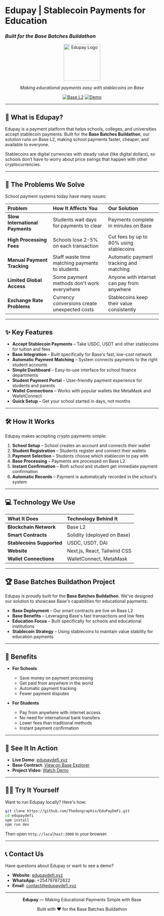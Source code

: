 # **Edupay | Stablecoin Payments for Education**
### *Built for the Base Batches Buildathon*

<div align="center">
  <img src="https://i.imgur.com/WHpkFuJ.png" alt="Edupay Logo" width="120" height="120"/>
  <p><em>Making educational payments easy with stablecoins on Base</em></p>
  
  [![Base L2](https://img.shields.io/badge/Base-L2-blue)](https://base.org)
  [![Demo](https://img.shields.io/badge/Demo-Live-green)](https://edupaydefi.xyz)
</div>

---

## 🚀 **What is Edupay?**

Edupay is a payment platform that helps schools, colleges, and universities accept stablecoin payments. Built for the **Base Batches Buildathon**, our solution runs on Base L2, making school payments faster, cheaper, and available to everyone.

Stablecoins are digital currencies with steady value (like digital dollars), so schools don't have to worry about price swings that happen with other cryptocurrencies.

---

## 🎯 **The Problems We Solve**

School payment systems today have many issues:

| **Problem** | **How It Affects You** | **Our Solution** |
|:------------|:------------------------|:-----------------|
| **Slow International Payments** | Students wait days for payments to clear | Payments complete in minutes on Base |
| **High Processing Fees** | Schools lose 2-5% on each transaction | Cut fees by up to 80% using stablecoins |
| **Manual Payment Tracking** | Staff waste time matching payments to students | Automatic payment tracking and matching |
| **Limited Global Access** | Some payment methods don't work everywhere | Anyone with internet can pay from anywhere |
| **Exchange Rate Problems** | Currency conversions create unexpected costs | Stablecoins keep their value consistently |

---

## ✨ **Key Features**

- **Accept Stablecoin Payments** – Take USDC, USDT and other stablecoins for tuition and fees
- **Base Integration** – Built specifically for Base's fast, low-cost network
- **Automatic Payment Matching** – System connects payments to the right student accounts
- **Simple Dashboard** – Easy-to-use interface for school finance departments
- **Student Payment Portal** – User-friendly payment experience for students and parents
- **Wallet Connections** – Works with popular wallets like MetaMask and WalletConnect
- **Quick Setup** – Get your school started in days, not months

---

## 🛠️ **How It Works**

Edupay makes accepting crypto payments simple:

1. **School Setup** – School creates an account and connects their wallet
2. **Student Registration** – Students register and connect their wallets
3. **Payment Selection** – Students choose which stablecoin to pay with
4. **Base Processing** – Payments are processed on Base L2
5. **Instant Confirmation** – Both school and student get immediate payment confirmation
6. **Automatic Records** – Payment is automatically recorded in the school's system

---

## 💻 **Technology We Use**

| **What It Does** | **Technology Behind It** |
|:-----------------|:-------------------------|
| **Blockchain Network** | Base L2 |
| **Smart Contracts** | Solidity (deployed on Base) |
| **Stablecoins Supported** | USDC, USDT, DAI |
| **Website** | Next.js, React, Tailwind CSS |
| **Wallet Connections** | WalletConnect, MetaMask |

---

## 🏆 **Base Batches Buildathon Project**

Edupay is proudly built for the **Base Batches Buildathon**. We've designed our solution to showcase Base's capabilities for educational payments:

- **Base Deployment** – Our smart contracts are live on Base L2
- **Base Benefits** – Leveraging Base's fast transactions and low fees
- **Education Focus** – Built specifically for schools and educational institutions
- **Stablecoin Strategy** – Using stablecoins to maintain value stability for education payments

---

## 🌟 **Benefits**

- **For Schools**
  - Save money on payment processing
  - Get paid from anywhere in the world
  - Automatic payment tracking
  - Fewer payment disputes

- **For Students**
  - Pay from anywhere with internet access
  - No need for international bank transfers
  - Lower fees than traditional methods
  - Instant payment confirmation

---

## 🔗 **See It In Action**

- **Live Demo**: [edupaydefi.xyz](https://edupaydefi.xyz)
- **Base Contract**: [View on Base Explorer](https://base.org)
- **Project Video**: [Watch Demo](https://edupaydefi.xyz/demo)

---

## 👨‍💻 **Try It Yourself**

Want to run Edupay locally? Here's how:

```bash
git clone https://github.com/Thedongraphix/EduPayDeFi.git
cd edupaydefi
npm install
npm run dev
```

Then open `http://localhost:3000` in your browser.

---

## 📞 **Contact Us**

Have questions about Edupay or want to see a demo?

- **Website**: [edupaydefi.xyz](https://edupaydefi.xyz)
- **WhatsApp**: +254797872622
- **Email**: contact@edupaydefi.xyz

---

<div align="center">
  <p><strong>Edupay</strong> — Making Educational Payments Simple with Base</p>
  <p>Built with ❤️ for the Base Batches Buildathon</p>
</div>
